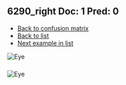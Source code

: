 ## 6290_right Doc: 1 Pred: 0
- [Back to confusion matrix](https://github.com/juliandewit/kaggle_retinopathy/blob/master/matrix.md)
- [Back to list](https://github.com/juliandewit/kaggle_retinopathy/blob/master/lists/10/list.md)
- [Next example in list](https://github.com/juliandewit/kaggle_retinopathy/blob/master/lists/10/63/6317_right.md)

![Eye](https://retinopaty.blob.core.windows.net/size1024/6290_right_1.jpeg)

### 

![Eye]()
